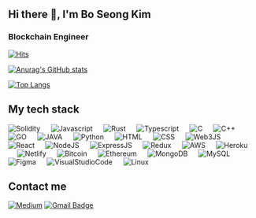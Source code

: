 ## Hi there 👋, I'm Bo Seong Kim

### Blockchain Engineer

[![Hits](https://hits.seeyoufarm.com/api/count/incr/badge.svg?url=https%3A%2F%2Fgithub.com%2Fgunb0s&count_bg=%23C8783D&title_bg=%23555555&icon=&icon_color=%23CFC7C7&title=hits&edge_flat=false)](https://hits.seeyoufarm.com)

<p>

[![Anurag's GitHub stats](https://github-readme-stats.vercel.app/api?username=gunb0s&show_icons=true&theme=tokyonight)](https://github.com/anuraghazra/github-readme-stats)

[![Top Langs](https://github-readme-stats.vercel.app/api/top-langs/?username=gunb0s&layout=compact)](https://github.com/anuraghazra/github-readme-stats)

</p>

## My tech stack

<p>
  <a>
    <img alt="Solidity" src="https://img.shields.io/badge/Solidity-e6e6e6?style=for-the-badge&logo=solidity&logoColor=black" >
  </a>
  &emsp;
  <a>
    <img alt="Javascript" src="https://img.shields.io/badge/JavaScript-323330?style=for-the-badge&logo=javascript&logoColor=F7DF1E" >
  </a>
  &emsp;
  <a>
    <img alt="Rust" src="https://img.shields.io/badge/Rust-000000?style=for-the-badge&logo=rust&logoColor=white" >
  </a>
  &emsp;
  <a>
    <img alt="Typescript" src="https://img.shields.io/badge/TypeScript-007ACC?style=for-the-badge&logo=typescript&logoColor=white" >
  </a>
  &emsp;
  <a>
    <img alt="C" src="https://img.shields.io/badge/C-00599C?style=for-the-badge&logo=c&logoColor=white" >
  </a>
  &emsp;
  <a>
    <img alt="C++" src="https://img.shields.io/badge/C%2B%2B-00599C?style=for-the-badge&logo=c%2B%2B&logoColor=white" >
  </a>
  &emsp;
  <a>
    <img alt="GO" src="https://img.shields.io/badge/Go-00ADD8?style=for-the-badge&logo=go&logoColor=white" >
  </a>
  &emsp;
  <a>
    <img alt="JAVA" src="https://img.shields.io/badge/Java-ED8B00?style=for-the-badge&logo=java&logoColor=white" >
  </a>
  &emsp;
  <a>
    <img alt="Python" src="https://img.shields.io/badge/Python-FFD43B?style=for-the-badge&logo=python&logoColor=blue" >
  </a>
  &emsp;
  <a>
    <img alt="HTML" src="https://img.shields.io/badge/HTML-E34F26?style=for-the-badge&logo=html5&logoColor=white" >
  </a>
  &emsp;
  <a>
    <img alt="CSS" src="https://img.shields.io/badge/CSS-1572B6?style=for-the-badge&logo=css3&logoColor=white" >
  </a>
  &emsp;
  <a>
    <img alt="Web3JS" src="https://img.shields.io/badge/web3.js-F16822?style=for-the-badge&logo=web3.js&logoColor=white" >
  </a>
  &emsp;
  <a>
    <img alt="React" src="https://img.shields.io/badge/React-20232A?style=for-the-badge&logo=react&logoColor=61DAFB" >
  </a>
  &emsp;
  <a>
    <img alt="NodeJS" src="https://img.shields.io/badge/Node.js-339933?style=for-the-badge&logo=nodedotjs&logoColor=white" >
  </a>
  &emsp;
  <a>
    <img alt="ExpressJS" src="https://img.shields.io/badge/Express.js-000000?style=for-the-badge&logo=express&logoColor=white" >
  </a>
  &emsp;
  <a>
    <img alt="Redux" src="https://img.shields.io/badge/Redux-593D88?style=for-the-badge&logo=redux&logoColor=white" >
  </a>
  &emsp;
  <a>
    <img alt="AWS" src="https://img.shields.io/badge/Amazon_AWS-FF9900?style=for-the-badge&logo=amazonaws&logoColor=white" >
  </a>
  &emsp;
  <a>
    <img alt="Heroku" src="https://img.shields.io/badge/Heroku-430098?style=for-the-badge&logo=heroku&logoColor=white" >
  </a>
  &emsp;
  <a>
    <img alt="Netlify" src="https://img.shields.io/badge/Netlify-00C7B7?style=for-the-badge&logo=netlify&logoColor=white" >
  </a>
  &emsp;
  <a>
    <img alt="Bitcoin" src="https://img.shields.io/badge/Bitcoin-000000?style=for-the-badge&logo=bitcoin&logoColor=white" >
  </a>
  &emsp;
  <a>
    <img alt="Ethereum" src="https://img.shields.io/badge/Ethereum-3C3C3D?style=for-the-badge&logo=Ethereum&logoColor=white" >
  </a>
  &emsp;
  <a>
    <img alt="MongoDB" src="https://img.shields.io/badge/MongoDB-4EA94B?style=for-the-badge&logo=mongodb&logoColor=white" >
  </a>
  &emsp;
  <a>
    <img alt="MySQL" src="https://img.shields.io/badge/MySQL-005C84?style=for-the-badge&logo=mysql&logoColor=white" >
  </a>
  &emsp;
  <a>
    <img alt="Figma" src="https://img.shields.io/badge/Figma-F24E1E?style=for-the-badge&logo=figma&logoColor=white" >
  </a>
  &emsp;
  <a>
    <img alt="VisualStudioCode" src="https://img.shields.io/badge/Visual_Studio_Code-0078D4?style=for-the-badge&logo=visual%20studio%20code&logoColor=white" >
  </a>
  &emsp;
  <a>
    <img alt="Linux" src="https://img.shields.io/badge/Linux-FCC624?style=for-the-badge&logo=linux&logoColor=black" >
  </a>
  &emsp;
  
</p>

## Contact me

<a href="https://medium.com/@bys20411"><img alt="Medium" src="https://img.shields.io/badge/Medium-12100E?style=for-the-badge&logo=medium&logoColor=white"></a> [![Gmail Badge](https://img.shields.io/badge/Gmail-D14836?style=for-the-badge&logo=gmail&logoColor=white&link=mailto:bys20411@gmail.com)](mailto:bys20411@gmail.com)
